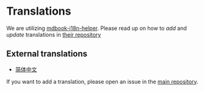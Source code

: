 # Translations

We are utilizing [mdbook-i18n-helper](https://github.com/google/mdbook-i18n-helpers).
Please read up on how to *add* and *update* translations in [their repository](https://github.com/google/mdbook-i18n-helpers#creating-and-updating-translations)

## External translations

- [简体中文](https://fomalhauthmj.github.io/patterns/)

If you want to add a translation, please open an issue in the
[main repository](https://github.com/rust-unofficial/patterns).
